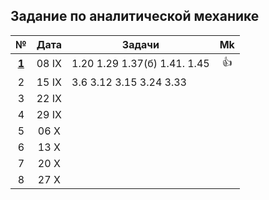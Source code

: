## Задание по аналитической механике

|                                     №                                       |  Дата  |            Задачи            | Mk |
|:---------------------------------------------------------------------------:|:------:| ---------------------------- |:--:|
|[ **1** ](https://github.com/uteshev/mipt3.anmech/blob/master/pdf/week1.pdf) | 08  IX | 1.20 1.29 1.37(б) 1.41. 1.45 | 👍 |
|    2                                                                        | 15  IX | 3.6 3.12 3.15 3.24 3.33      |    |
|    3                                                                        | 22  IX |                              |    |
|    4                                                                        | 29  IX |                              |    |
|    5                                                                        | 06   X |                              |    |
|    6                                                                        | 13   X |                              |    |
|    7                                                                        | 20   X |                              |    |
|    8                                                                        | 27   X |                              |    |

<!-- 👍 -->
